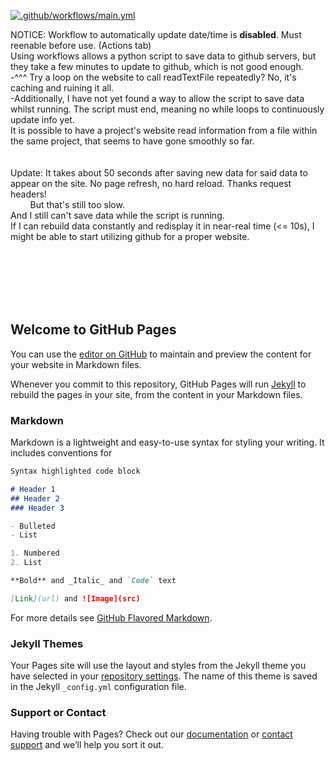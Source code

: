 [![.github/workflows/main.yml](https://github.com/MyTestAccount106383/MyTestAccount106383.github.io/actions/workflows/main.yml/badge.svg)](https://github.com/MyTestAccount106383/MyTestAccount106383.github.io/actions/workflows/main.yml)

NOTICE: Workflow to automatically update date/time is **disabled**. Must reenable before use. (Actions tab)<br>
Using workflows allows a python script to save data to github servers, but they take a few minutes to update to github, which is not good enough.<br>
-^^^ Try a loop on the website to call readTextFile repeatedly? No, it's caching and ruining it all.<br>
-Additionally, I have not yet found a way to allow the script to save data whilst running. The script must end, meaning no while loops to continuously update info yet.<br>
It is possible to have a project's website read information from a file within the same project, that seems to have gone smoothly so far.<br>
<br><br>
Update: It takes about 50 seconds after saving new data for said data to appear on the site. No page refresh, no hard reload. Thanks request headers!<br>
&nbsp;&nbsp;&nbsp;&nbsp;&nbsp;&nbsp;&nbsp;&nbsp;But that's still too slow.<br>
And I still can't save data while the script is running.<br>
If I can rebuild data constantly and redisplay it in near-real time (<= 10s), I might be able to start utilizing github for a proper website.

<br><br><br><br><br>










## Welcome to GitHub Pages

You can use the [editor on GitHub](https://github.com/MyTestAccount106383/MyTestAccount106383.github.io/edit/main/README.md) to maintain and preview the content for your website in Markdown files.

Whenever you commit to this repository, GitHub Pages will run [Jekyll](https://jekyllrb.com/) to rebuild the pages in your site, from the content in your Markdown files.

### Markdown

Markdown is a lightweight and easy-to-use syntax for styling your writing. It includes conventions for

```markdown
Syntax highlighted code block

# Header 1
## Header 2
### Header 3

- Bulleted
- List

1. Numbered
2. List

**Bold** and _Italic_ and `Code` text

[Link](url) and ![Image](src)
```

For more details see [GitHub Flavored Markdown](https://guides.github.com/features/mastering-markdown/).

### Jekyll Themes

Your Pages site will use the layout and styles from the Jekyll theme you have selected in your [repository settings](https://github.com/MyTestAccount106383/MyTestAccount106383.github.io/settings/pages). The name of this theme is saved in the Jekyll `_config.yml` configuration file.

### Support or Contact

Having trouble with Pages? Check out our [documentation](https://docs.github.com/categories/github-pages-basics/) or [contact support](https://support.github.com/contact) and we’ll help you sort it out.
